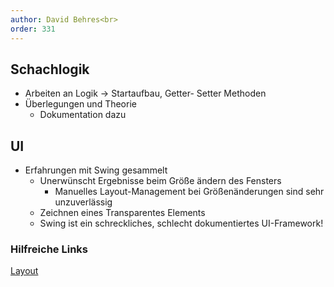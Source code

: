 ```yaml
---
author: David Behres<br>
order: 331
---
```


## Schachlogik

* Arbeiten an Logik -> Startaufbau, Getter- Setter Methoden
* Überlegungen und Theorie
    * Dokumentation dazu

## UI

* Erfahrungen mit Swing gesammelt
    * Unerwünscht Ergebnisse beim Größe ändern des Fensters
      * Manuelles Layout-Management bei Größenänderungen sind sehr unzuverlässig
    * Zeichnen eines Transparentes Elements
    * Swing ist ein schreckliches, schlecht dokumentiertes UI-Framework!

### Hilfreiche Links
[Layout](https://docs.oracle.com/javase/tutorial/uiswing/layout/problems.html)

